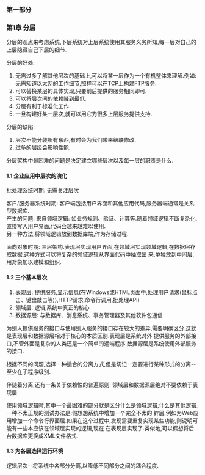 
### 第一部分
### 第1章 分层
分层的观点来考虑系统,下层系统对上层系统使用其服务义务所知,每一层对自己的上层隐藏自己下层的细节.

分层的好处:
1. 无需过多了解其他层次的基础上,可以将某一层作为一个有机整体来理解.例如:无需知道以太网的工作细节,照样可以在TCP上构建FTP服务.
2. 可以替换某层的具体实现,只要前后提供的服务相同即可.
3. 可以将层次间的依赖降到最低.
4. 分层有利于标准化工作.
5. 一旦构建好某一层次,就可以用它为很多上层服务提供支持.

分层的缺陷:
1. 层次不能分装所有东西,有时会为我们带来级联修改.
2. 过多的层级会影响性能.

分层架构中最困难的问题是决定建立哪些层次以及每一层的职责是什么.

#### 1.1 企业应用中层次的演化
批处理系统时期: 无需关注层次

客户/服务器系统时期: 客户端包括用户界面和其他应用代码,服务器端通常是关系型数据库.<br/>
产生的问题: 来自领域逻辑: 如业务规则、验证、计算等.随着领域逻辑不断复杂化,直接写入用户界面,代码会越来越难以使用.<br/>
另一种方法,将领域逻辑放到数据库端,作为存储过程.

面向对象时期: 三层架构.表现层实现用户界面,在领域层实现领域逻辑,在数据层存取数据.这种方式可以将复杂的领域逻辑从界面代码中抽取出
来,单独放到中间层,用对象加以建模和组织.

#### 1.2 三个基本层次
1. 表现层: 提供服务,显示信息(在Windows或HTML页面中,处理用户请求(鼠标点击、键盘敲击等)),HTTP请求,命令行调用,批处理API)
2. 领域层: 逻辑,系统中真正的核心
3. 数据源层: 与数据库、消息系统、事务管理器及其他软件包通信

为别人提供服务的接口与使用别人服务的接口存在较大的差异,需要明确区分.这就是表现层和数据源层相对于核心的本质区别.表现层是系统对外
提供服务的外部接口,不管外面是复杂的人类还是一个简单的远端程序.数据源层是系统使用外部服务的接口.

根据不同的问题,选择一种适合的分离方式,但是切记一定要进行某种形式的分离--至少在子程序级别.

伴随着分离,还有一条关于依赖性的普遍原则: 领域层和数据源层绝对不要依赖于表现层.

使用领域逻辑时,其中一个最困难的部分就是区分什么是领域逻辑,什么是其他逻辑.一种不太正规的测试办法是:假想想系统中增加一个完全不太的
锌层,例如为Web应用增加一个命令行界面层.如果在这个过程中,发现需要重复实现某些功能,则说明可能有一些本应该在领域层实现的逻辑,现在
在表现层实现了.类似地,可以假想将后台数据库更换成XML文件格式.

#### 1.3 为各层选择运行环境
逻辑层次--将系统中各部分分离,以降低不同部分之间的耦合程度.
